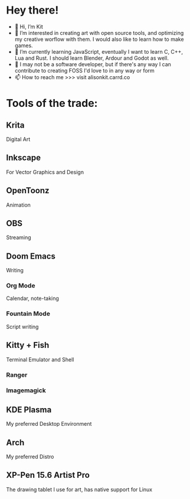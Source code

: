 # Hey there!

- 👋 Hi, I’m Kit
- 👀 I’m interested in creating art with open source tools, and optimizing my creative worflow with them. I would also like to learn how to make games.
- 🌱 I’m currently learning JavaScript, eventually I want to learn C, C++, Lua and Rust. I should learn Blender, Ardour and Godot as well.
- 💞️ I may not be a software developer, but if there's any way I can contribute to creating FOSS I'd love to in any way or form
- 📫 How to reach me >>> visit alisonkit.carrd.co

# Tools of the trade:

## Krita
Digital Art

## Inkscape
For Vector Graphics and Design

## OpenToonz
Animation

## OBS
Streaming

## Doom Emacs
Writing
### Org Mode
Calendar, note-taking
### Fountain Mode
Script writing

## Kitty + Fish
Terminal Emulator and Shell
### Ranger
### Imagemagick

## KDE Plasma
My preferred Desktop Environment

## Arch
My preferred Distro

## XP-Pen 15.6 Artist Pro
The drawing tablet I use for art, has native support for Linux

<!---
this is a ✨ special ✨ repository because its `README.md` (this file) appears on your GitHub profile.
You can click the Preview link to take a look at your changes.
--->
